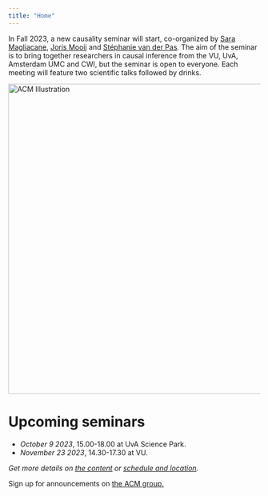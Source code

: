 ```yaml
---
title: "Home"
---
```


In Fall 2023, a new causality seminar will start, co-organized by [Sara Magliacane](https://saramagliacane.github.io/), [Joris Mooij](https://staff.fnwi.uva.nl/j.m.mooij/) and [Stéphanie van der Pas](https://www.stephanievanderpas.nl/). The aim of the seminar is to bring together researchers in causal inference from the VU, UvA, Amsterdam UMC and CWI, but the seminar is open to everyone. Each meeting will feature two scientific talks followed by drinks.

<img src="ACM_logo.png" alt="ACM Illustration" width="620px"/>

# Upcoming seminars

* *October 9 2023*, 15.00-18.00 at UvA Science Park.
* *November 23 2023*, 14.30-17.30 at VU.

*Get more details on [the content](about) or [schedule and location](dates).*





Sign up for announcements on <a href="https://groups.google.com/g/amscausality/about">the ACM group.</a>
